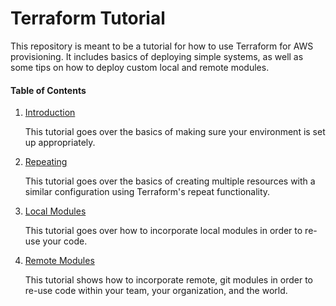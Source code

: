 # Terraform Tutorial

This repository is meant to be a tutorial for how to use Terraform for AWS provisioning. It includes basics of deploying simple systems, as well as some tips on how to deploy custom local and remote modules.

#### Table of Contents

1. [Introduction](./1-introduction)
    
    This tutorial goes over the basics of making sure your environment is set up appropriately.

2. [Repeating](./2-repeating)

    This tutorial goes over the basics of creating multiple resources with a similar configuration using Terraform's repeat functionality.

3. [Local Modules](./3-local-modules)
    
    This tutorial goes over how to incorporate local modules in order to re-use your code. 

4. [Remote Modules](./4-remote-modules)
    
    This tutorial shows how to incorporate remote, git modules in order to re-use code within your team, your organization, and the world.

